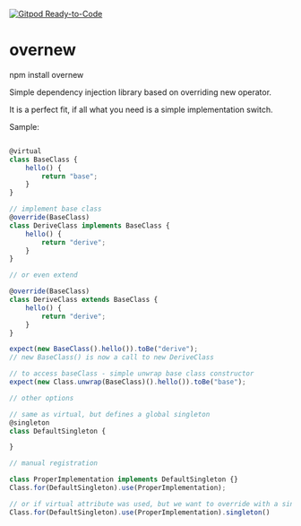 [![Gitpod Ready-to-Code](https://img.shields.io/badge/Gitpod-Ready--to--Code-blue?logo=gitpod)](https://gitpod.io/#https://github.com/berhalak/overnew) 

# overnew
npm install overnew

Simple dependency injection library based on overriding new operator.

It is a perfect fit, if all what you need is a simple implementation switch.

Sample:

``` ts

@virtual
class BaseClass {
    hello() {
        return "base";
    }
}

// implement base class
@override(BaseClass)
class DeriveClass implements BaseClass {
    hello() {
        return "derive";
    }
}

// or even extend 

@override(BaseClass)
class DeriveClass extends BaseClass {
    hello() {
        return "derive";
    }
}

expect(new BaseClass().hello()).toBe("derive");
// new BaseClass() is now a call to new DeriveClass

// to access baseClass - simple unwrap base class constructor
expect(new Class.unwrap(BaseClass)().hello()).toBe("base");

// other options

// same as virtual, but defines a global singleton
@singleton
class DefaultSingleton {

}

// manual registration

class ProperImplementation implements DefaultSingleton {}
Class.for(DefaultSingleton).use(ProperImplementation);

// or if virtual attribute was used, but we want to override with a singleton instance
Class.for(DefaultSingleton).use(ProperImplementation).singleton()

```

